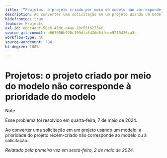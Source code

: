 ```yaml
---
title: '“Projetos: o projeto criado por meio do modelo não corresponde à prioridade do modelo”'
description: Ao converter uma solicitação em um projeto usando um modelo, a prioridade do projeto recém-criado não corresponde ao modelo ou à solicitação.
hidefromtoc: true
feature: Projects
exl-id: e8cc4acf-58e6-41dc-a4ae-20c55f62734f
source-git-commit: e667606b926c199dfa5d2dd84feee9210426ca3c
workflow-type: ht
source-wordcount: '84'
ht-degree: 100%

---
```


# Projetos: o projeto criado por meio do modelo não corresponde à prioridade do modelo

>[!NOTE]
>
>Esse problema foi resolvido em quarta-feira, 7 de maio de 2024.

Ao converter uma solicitação em um projeto usando um modelo, a prioridade do projeto recém-criado não corresponde ao modelo ou à solicitação.

_Relatado pela primeira vez em sexta-feira, 2 de maio de 2024._
